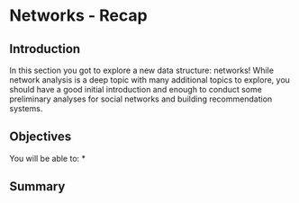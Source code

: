 
# Networks - Recap

## Introduction

In this section you got to explore a new data structure: networks! While network analysis is a deep topic with many additional topics to explore, you should have a good initial introduction and enough to conduct some preliminary analyses for social networks and building recommendation systems.

## Objectives

You will be able to:
* 

## Summary


